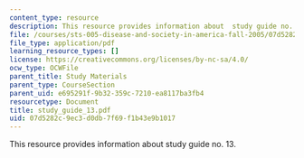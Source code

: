 ```yaml
---
content_type: resource
description: This resource provides information about  study guide no. 13.
file: /courses/sts-005-disease-and-society-in-america-fall-2005/07d5282c9ec3d0db7f69f1b43e9b1017_study_guide_13.pdf
file_type: application/pdf
learning_resource_types: []
license: https://creativecommons.org/licenses/by-nc-sa/4.0/
ocw_type: OCWFile
parent_title: Study Materials
parent_type: CourseSection
parent_uid: e695291f-9b32-359c-7210-ea8117ba3fb4
resourcetype: Document
title: study_guide_13.pdf
uid: 07d5282c-9ec3-d0db-7f69-f1b43e9b1017
---
```

This resource provides information about  study guide no. 13.